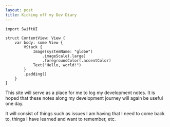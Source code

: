 ```yaml
---
layout: post
title: Kicking off my Dev Diary
---
```


```swiftui
import SwiftUI

struct ContentView: View {
    var body: some View {
        VStack {
            Image(systemName: "globe")
                .imageScale(.large)
                .foregroundColor(.accentColor)
            Text("Hello, world!")
        }
        .padding()
    }
}
```

This site will serve as a place for me to log my development notes. It is hoped that these notes along my development journey will again be useful one day.

It will consist of things such as issues I am having that I need to come back to, things I have learned and want to remember, etc.
